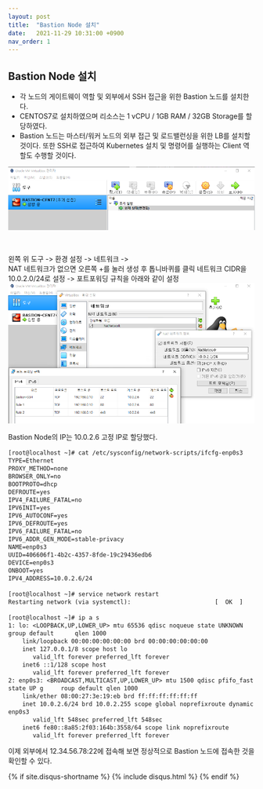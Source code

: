 ```yaml
---
layout: post
title:  "Bastion Node 설치"
date:   2021-11-29 10:31:00 +0900
nav_order: 1
---
```


## Bastion Node 설치
- 각 노드의 게이트웨이 역할 및 외부에서 SSH 접근을 위한 Bastion 노드를 설치한다.
- CENTOS7로 설치하였으며 리소스는 1 vCPU / 1GB RAM / 32GB Storage를 할당하였다.
- Bastion 노드는 마스터/워커 노드의 외부 접근 및 로드밸런싱을 위한 LB를 설치할 것이다. 또한 SSH로 접근하여 Kubernetes 설치 및 명령어를 실행하는 Client 역할도 수행할 것이다.

![](/assets/images/쿠버네티스%20홈서버%20구축-Bastion%20Node생성.png)

<br>



왼쪽 위 도구 -> 환경 설정 -> 네트워크 ->  
NAT 네트워크가 없으면 오른쪽 +를 눌러 생성 후 톱니바퀴를 클릭
네트워크 CIDR을 10.0.2.0/24로 설정 ->
포트포워딩 규칙을 아래와 같이 설정
![](/assets/images/쿠버네티스%20홈서버%20구축-버추얼박스포트포워딩.png)


Bastion Node의 IP는 10.0.2.6 고정 IP로 할당했다.
```shell
[root@localhost ~]# cat /etc/sysconfig/network-scripts/ifcfg-enp0s3
TYPE=Ethernet
PROXY_METHOD=none
BROWSER_ONLY=no
BOOTPROTO=dhcp
DEFROUTE=yes
IPV4_FAILURE_FATAL=no
IPV6INIT=yes
IPV6_AUTOCONF=yes
IPV6_DEFROUTE=yes
IPV6_FAILURE_FATAL=no
IPV6_ADDR_GEN_MODE=stable-privacy
NAME=enp0s3
UUID=406606f1-4b2c-4357-8fde-19c29436edb6
DEVICE=enp0s3
ONBOOT=yes
IPV4_ADDRESS=10.0.2.6/24

[root@localhost ~]# service network restart
Restarting network (via systemctl):                        [  OK  ]

[root@localhost ~]# ip a s
1: lo: <LOOPBACK,UP,LOWER_UP> mtu 65536 qdisc noqueue state UNKNOWN group default      qlen 1000
    link/loopback 00:00:00:00:00:00 brd 00:00:00:00:00:00
    inet 127.0.0.1/8 scope host lo
       valid_lft forever preferred_lft forever
    inet6 ::1/128 scope host
       valid_lft forever preferred_lft forever
2: enp0s3: <BROADCAST,MULTICAST,UP,LOWER_UP> mtu 1500 qdisc pfifo_fast state UP g     roup default qlen 1000
    link/ether 08:00:27:3e:19:eb brd ff:ff:ff:ff:ff:ff
    inet 10.0.2.6/24 brd 10.0.2.255 scope global noprefixroute dynamic enp0s3
       valid_lft 548sec preferred_lft 548sec
    inet6 fe80::8a85:2f03:164b:3558/64 scope link noprefixroute
       valid_lft forever preferred_lft forever

```

이제 외부에서 12.34.56.78:22에 접속해 보면 정상적으로 Bastion 노드에 접속한 것을 확인할 수 있다.



{% if site.disqus-shortname %}
  {% include disqus.html %}
{% endif %}
